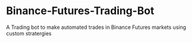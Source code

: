# Binance-Futures-Trading-Bot
A Trading bot to make automated trades in Binance Futures markets using custom stratergies
